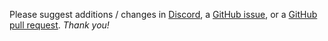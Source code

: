 Please suggest additions / changes in [Discord](https://discord.gg/P9Ccdw8Nzj), a [GitHub issue](https://github.com/ykdojo/defaang/issues), or a [GitHub pull request](https://github.com/ykdojo/defaang/pulls).  _Thank you!_
